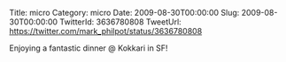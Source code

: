 Title: micro
Category: micro
Date: 2009-08-30T00:00:00
Slug: 2009-08-30T00:00:00
TwitterId: 3636780808
TweetUrl: https://twitter.com/mark_philpot/status/3636780808

Enjoying a fantastic dinner @ Kokkari in SF!